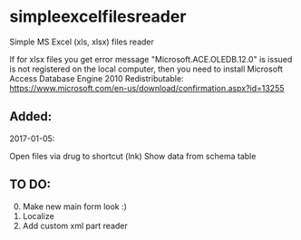 # simpleexcelfilesreader
Simple MS Excel (xls, xlsx) files reader

If for xlsx files you get error message "Microsoft.ACE.OLEDB.12.0" is issued is not registered on the local computer, then you need to install Microsoft Access Database Engine 2010 Redistributable:
https://www.microsoft.com/en-us/download/confirmation.aspx?id=13255


## Added: 

2017-01-05:

Open files via drug to shortcut (lnk)
Show data from schema table


## TO DO:

0. Make new main form look :)
1. Localize
2. Add custom xml part reader
